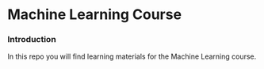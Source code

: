 # Machine Learning Course 

### Introduction
In this repo you will find learning materials for the Machine Learning course. 